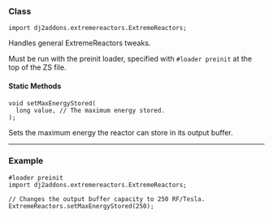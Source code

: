 
### Class

```zenscript
import dj2addons.extremereactors.ExtremeReactors;
```

Handles general ExtremeReactors tweaks.

Must be run with the preinit loader, specified with `#loader preinit` at the top of the ZS file.


#### Static Methods

```zenscript
void setMaxEnergyStored(
  long value, // The maximum energy stored.
);
```

Sets the maximum energy the reactor can store in its output buffer.



---

### Example
```zenscript
#loader preinit
import dj2addons.extremereactors.ExtremeReactors;

// Changes the output buffer capacity to 250 RF/Tesla.
ExtremeReactors.setMaxEnergyStored(250);
```

